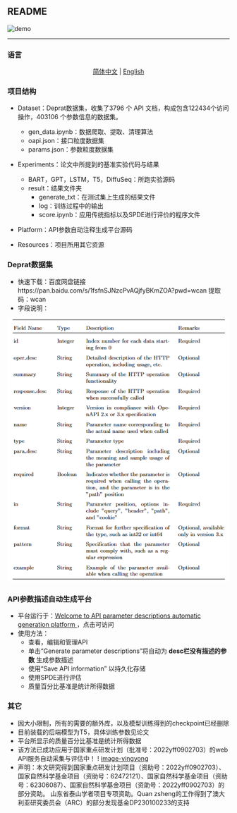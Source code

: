 ## README

![demo](https://github.com/W-caner/Deprat/blob/main/Resources/demo.gif)

***



### 语言

<p align="center">
    <a href = "./README.zh-CN.md">简体中文</a> | <a href = "./README.md">English</a>
</p>






### 项目结构

- Dataset：Deprat数据集，收集了3796 个 API 文档，构成包含122434个访问操作，403106 个参数信息的数据集。
  - gen_data.ipynb：数据爬取、提取、清理算法
  - oapi.json：接口粒度数据集
  - params.json：参数粒度数据集
- Experiments：论文中所提到的基准实验代码与结果
  - BART，GPT，LSTM，T5，DiffuSeq：所跑实验源码
  - result：结果文件夹
    - generate_txt：在测试集上生成的结果文件
    - log：训练过程中的输出
    - score.ipynb：应用传统指标以及SPDE进行评价的程序文件

- Platform：API参数自动注释生成平台源码
- Resources：项目所用其它资源

### Deprat数据集

- 快速下载：百度网盘链接https://pan.baidu.com/s/1fsfnSJNzcPvAQjfyBKmZOA?pwd=wcan 提取码：wcan
- 字段说明：

![image-20230802130427816](https://github.com/W-caner/Deprat/blob/main/Resources/Deprat%E5%AD%97%E6%AE%B5.png)

### API参数描述自动生成平台

- 平台运行于：[Welcome to API parameter descriptions automatic generation platform ](http://172.16.17.43:8501/)，点击可访问
- 使用方法：
  - 查看，编辑和管理API
  - 单击“Generate parameter descriptions”将自动为 **desc栏没有描述的参数** 生成参数描述
  - 使用“Save API information” 以持久化存储
  - 使用SPDE进行评估
  - 质量百分比基准是统计所得数据

### 其它

- 因大小限制，所有的需要的额外库，以及模型训练得到的checkpoint已经删除
- 目前装载的后端模型为T5，具体训练参数见论文
- 平台所显示的质量百分比基准是统计所得数据
- 该方法已成功应用于国家重点研发计划（批准号：2022yff0902703）的web API服务自动采集与评估中！
  ! [image-yingyong](https://github.com/WangCan1178/Deprat/blob/main/Resources/%E7%B3%BB%E7%BB%9F%E5%BA%94%E7%94%A8.jpg)
- 声明：本文研究得到国家重点研发计划项目（资助号：2022yff0902703）、国家自然科学基金项目（资助号：62472121）、国家自然科学基金项目（资助号：62306087）、国家自然科学基金项目（资助号：2022yff0902703）的部分资助。
山东省泰山学者项目专项资助。Quan zsheng的工作得到了澳大利亚研究委员会（ARC）的部分发现基金DP230100233的支持
